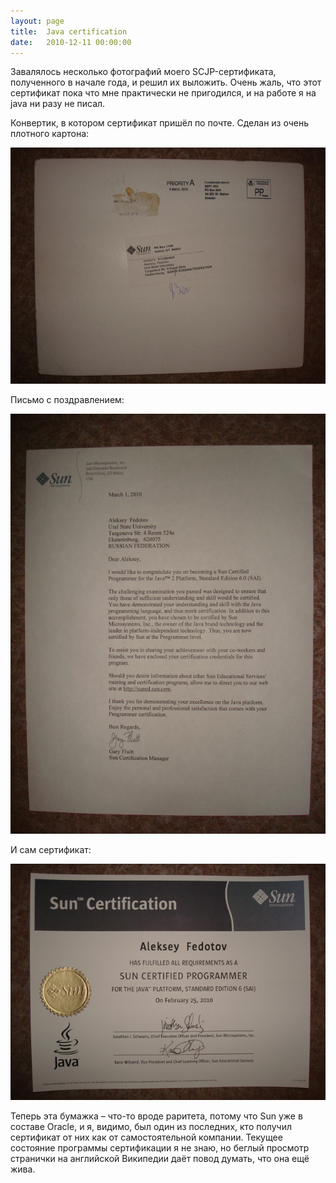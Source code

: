 ```yaml
---
layout: page
title:  Java certification
date:   2010-12-11 00:00:00
---
```


Завалялось несколько фотографий моего SCJP-сертификата, полученного в начале года, и решил их выложить.
Очень жаль, что этот сертификат пока что мне практически не пригодился, и на работе я на java ни разу не писал.

Конвертик, в котором сертификат пришёл по почте. Сделан из очень плотного картона:

<div class="row text-center"><img src="/data/scjp1.jpg" class="margined20"/></div>

Письмо с поздравлением:

<div class="row text-center"><img src="/data/scjp2.jpg" class="margined20"/></div>

И сам сертификат:

<div class="row text-center"><img src="/data/scjp3.jpg" class="margined20"/></div>

Теперь эта бумажка – что-то вроде раритета, потому что Sun уже в составе Oracle,
и я, видимо, был один из последних, кто получил сертификат от них как от самостоятельной компании.
Текущее состояние программы сертификации я не знаю, но беглый просмотр странички на английской Википедии даёт повод думать, что она ещё жива.